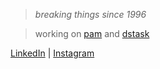 > *breaking things since 1996*

> working on [pam](https://github.com/eduardofuncao/pam) and [dstask](https://github.com/naggie/dstask)


[LinkedIn](https://www.linkedin.com/in/eduardo-felipe-nunes-fun%C3%A7%C3%A3o-7871921b5/) | [Instagram](https://www.instagram.com/eduardofuncao/) 
